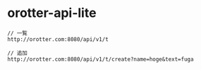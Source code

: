 # orotter-api-lite

```
// 一覧
http://orotter.com:8080/api/v1/t

// 追加
http://orotter.com:8080/api/v1/t/create?name=hoge&text=fuga
```
